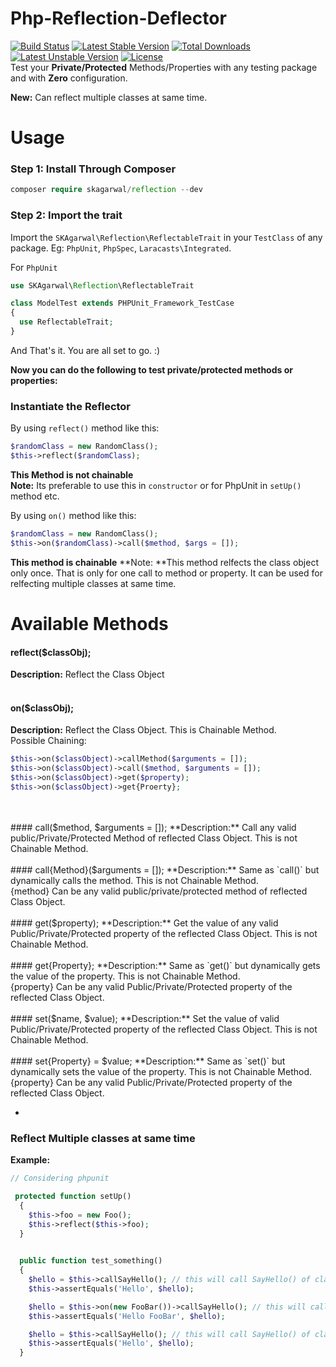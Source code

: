 # Php-Reflection-Deflector
[![Build Status](https://travis-ci.org/SachinAgarwal1337/Php-reflection-deflector.svg?branch=master)](https://travis-ci.org/SachinAgarwal1337/Php-reflection-deflector) [![Latest Stable Version](https://poser.pugx.org/skagarwal/reflection/v/stable)](https://packagist.org/packages/skagarwal/reflection) [![Total Downloads](https://poser.pugx.org/skagarwal/reflection/downloads)](https://packagist.org/packages/skagarwal/reflection) [![Latest Unstable Version](https://poser.pugx.org/skagarwal/reflection/v/unstable)](https://packagist.org/packages/skagarwal/reflection) [![License](https://poser.pugx.org/skagarwal/reflection/license)](https://packagist.org/packages/skagarwal/reflection)
<br>
Test your **Private/Protected** Methods/Properties with any testing package and with **Zero** configuration.

**New:** Can reflect multiple classes at same time.

# Usage
### Step 1: Install Through Composer
```php
composer require skagarwal/reflection --dev
```

### Step 2: Import the trait
Import the `SKAgarwal\Reflection\ReflectableTrait` in your `TestClass` of any package. Eg: `PhpUnit`, `PhpSpec`, `Laracasts\Integrated`.

For `PhpUnit`
```php
use SKAgarwal\Reflection\ReflectableTrait

class ModelTest extends PHPUnit_Framework_TestCase
{
  use ReflectableTrait;
}
```

And That's it. You are all set to go. :)

**Now you can do the following to test private/protected methods or properties:**

### Instantiate the Reflector
By using `reflect()` method like this:
```php
$randomClass = new RandomClass();
$this->reflect($randomClass);
```
**This Method is not chainable**<br>
**Note:** Its preferable to use this in `constructor` or for PhpUnit in `setUp()` method etc.

By using `on()` method like this:
```php
$randomClass = new RandomClass();
$this->on($randomClass)->call($method, $args = []);
```
**This method is chainable**
**Note: **This method relfects the class object only once. That is only for one call to method or property. It can be used for relfecting multiple classes at same time.

# Available Methods
#### reflect($classObj);
**Description:** Reflect the Class Object
<br>
<br>
#### on($classObj);
**Description:** Reflect the Class Object. This is Chainable Method.<br>
Possible Chaining:
```php
$this->on($classObject)->callMethod($arguments = []);
$this->on($classObject)->call($method, $arguments = []);
$this->on($classObject)->get($property);
$this->on($classObject)->get{Proerty};
```
<br>
<br>
#### call($method, $arguments = []);
**Description:** Call any valid public/Private/Protected Method of reflected Class Object. This is not Chainable Method.
<br>
<br>
#### call{Method}($arguments = []);
**Description:** Same as `call()` but dynamically calls the method. This is not Chainable Method.<br>
{method} Can be any valid public/private/protected method of reflected Class Object.
<br>
<br>
#### get($property);
**Description:** Get the value of any valid Public/Private/Protected property of the reflected Class Object. This is not Chainable Method.
<br>
<br>
#### get{Property};
**Description:** Same as `get()` but dynamically gets the value of the property. This is not Chainable Method.<br>
{property} Can be any valid Public/Private/Protected property of the reflected Class Object.
<br>
<br>
#### set($name, $value);
**Description:** Set the value of valid Public/Private/Protected property of the reflected Class Object. This is not Chainable Method.
<br>
<br>
#### set{Property} = $value;
**Description:** Same as `set()` but dynamically sets the value of the property. This is not Chainable Method.<br>
{property} Can be any valid Public/Private/Protected property of the reflected Class Object.

-
### Reflect Multiple classes at same time
**Example:**
```php
// Considering phpunit

 protected function setUp()
  {
    $this->foo = new Foo();
    $this->reflect($this->foo);
  }
  

  public function test_something()
  {
    $hello = $this->callSayHello(); // this will call SayHello() of class `Foo`
    $this->assertEquals('Hello', $hello);

    $hello = $this->on(new FooBar())->callSayHello(); // this will call SayHello() of class `FooBar`
    $this->assertEquals('Hello FooBar', $hello);

    $hello = $this->callSayHello(); // this will call SayHello() of class `Foo`
    $this->assertEquals('Hello', $hello);
  }
```

